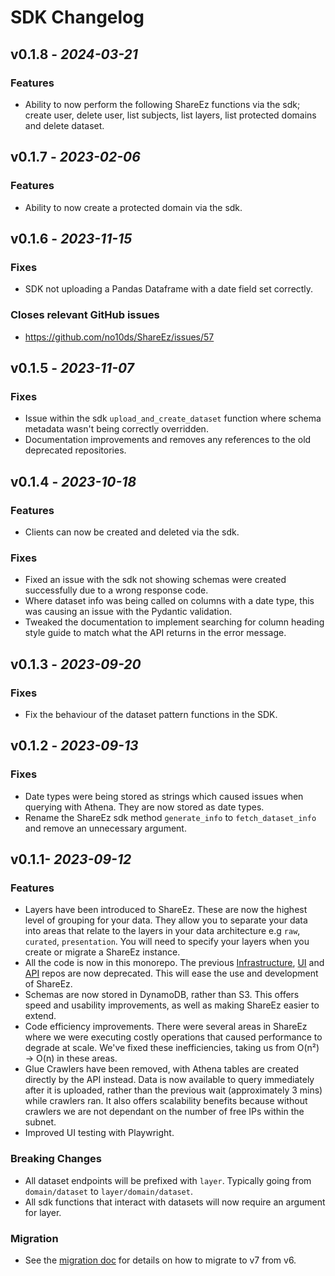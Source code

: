 # SDK Changelog

## v0.1.8 - _2024-03-21_

### Features

- Ability to now perform the following ShareEz functions via the sdk; create user, delete user, list subjects, list layers, list protected domains and delete dataset.

## v0.1.7 - _2023-02-06_

### Features

- Ability to now create a protected domain via the sdk.

## v0.1.6 - _2023-11-15_

### Fixes

- SDK not uploading a Pandas Dataframe with a date field set correctly.

### Closes relevant GitHub issues

- https://github.com/no10ds/ShareEz/issues/57

## v0.1.5 - _2023-11-07_

### Fixes

- Issue within the sdk `upload_and_create_dataset` function where schema metadata wasn't being correctly overridden.
- Documentation improvements and removes any references to the old deprecated repositories.

## v0.1.4 - _2023-10-18_

### Features

- Clients can now be created and deleted via the sdk.

### Fixes

- Fixed an issue with the sdk not showing schemas were created successfully due to a wrong response code.
- Where dataset info was being called on columns with a date type, this was causing an issue with the Pydantic validation.
- Tweaked the documentation to implement searching for column heading style guide to match what the API returns in the error message.

## v0.1.3 - _2023-09-20_

### Fixes

- Fix the behaviour of the dataset pattern functions in the SDK.

## v0.1.2 - _2023-09-13_

### Fixes

- Date types were being stored as strings which caused issues when querying with Athena. They are now stored as date types.
- Rename the ShareEz sdk method `generate_info` to `fetch_dataset_info` and remove an unnecessary argument.

## v0.1.1- _2023-09-12_

### Features

- Layers have been introduced to ShareEz. These are now the highest level of grouping for your data. They allow you to separate your data into areas that relate to the layers in your data architecture e.g `raw`, `curated`, `presentation`. You will need to specify your layers when you create or migrate a ShareEz instance.
- All the code is now in this monorepo. The previous [Infrastructure](https://github.com/no10ds/ShareEz-infrastructure), [UI](https://github.com/no10ds/ShareEz-ui) and [API](https://github.com/no10ds/ShareEz-api) repos are now deprecated. This will ease the use and development of ShareEz.
- Schemas are now stored in DynamoDB, rather than S3. This offers speed and usability improvements, as well as making ShareEz easier to extend.
- Code efficiency improvements. There were several areas in ShareEz where we were executing costly operations that caused performance to degrade at scale. We've fixed these inefficiencies, taking us from O(n²) -> O(n) in these areas.
- Glue Crawlers have been removed, with Athena tables are created directly by the API instead. Data is now available to query immediately after it is uploaded, rather than the previous wait (approximately 3 mins) while crawlers ran. It also offers scalability benefits because without crawlers we are not dependant on the number of free IPs within the subnet.
- Improved UI testing with Playwright.

### Breaking Changes

- All dataset endpoints will be prefixed with `layer`. Typically going from `domain/dataset` to `layer/domain/dataset`.
- All sdk functions that interact with datasets will now require an argument for layer.

### Migration

- See the [migration doc](migration.md) for details on how to migrate to v7 from v6.
